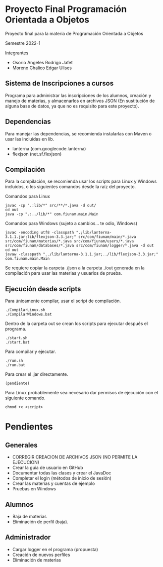 # Proyecto Final Programación Orientada a Objetos

Proyecto final para la materia de Programación Orientada a Objetos

Semestre 2022-1

Integrantes

* Osorio Ángeles Rodrigo Jafet
* Moreno Chalico Edgar Ulises

## Sistema de Inscripciones a cursos
Programa para administrar las inscripciones de los alumnos,
creación y manejo de materias, y almacenarlos en archivos JSON 
(En sustitución de alguna base de datos, ya que no es requisito 
para este proyecto).

## Dependencias
Para manejar las dependencias, se recomienda instalarlas con Maven o 
usar las incluidas en lib.
* lanterna (com.googlecode.lanterna)
* flexjson (net.sf.flexjson)

## Compilación
Para la compilación, se recomienda usar los scripts
para Linux y Windows incluidos, o los siguientes comandos desde la raíz del proyecto.

Comandos para Linux

    javac -cp ".:lib/*" src/**/*.java -d out/
    cd out
    java -cp ".:../lib/*" com.fiunam.main.Main

Comandos para Windows (sujeto a cambios... te odio, Windows)

    javac -encoding utf8 -classpath ".;lib/lanterna-3.1.1.jar;lib/flexjson-3.3.jar;" src/com/fiunam/main/*.java src/com/fiunam/materias/*.java src/com/fiunam/users/*.java src/com/fiunam/databases/*.java src/com/fiunam/logger/*.java -d out
    cd out
    javaw -classpath "../lib/lanterna-3.1.1.jar;../lib/flexjson-3.3.jar;" com.fiunam.main.Main

Se requiere copiar la carpeta ./json a la carpeta ./out generada en la compilación para usar las materias y usuarios de prueba.

## Ejecución desde scripts
Para únicamente compilar, usar el script de compilación.

    ./CompilarLinux.sh
    ./CompilarWindows.bat

Dentro de la carpeta out se crean los scripts para ejecutar después el programa.

    ./start.sh
    ./start.bat

Para compilar y ejecutar.

    ./run.sh
    ./run.bat

Para crear el .jar directamente.

    (pendiente)

Para Linux probablemente sea necesario dar permisos de ejecución con el siguiente comando.

    chmod +x <script>

# Pendientes

## Generales

- CORREGIR CREACION DE ARCHIVOS JSON (NO PERMITE LA EJECUCION)
- Crear la guia de usuario en GitHub
- Documentar todas las clases y crear el JavaDoc
- Completar el login (métodos de inicio de sesión)
- Crear las materias y cuentas de ejemplo
- Pruebas en Windows

## Alumnos

- Baja de materias
- Eliminación de perfil (baja).

## Administrador

- Cargar logger en el programa (propuesta)
- Creación de nuevos perfiles
- Eliminación de materias
